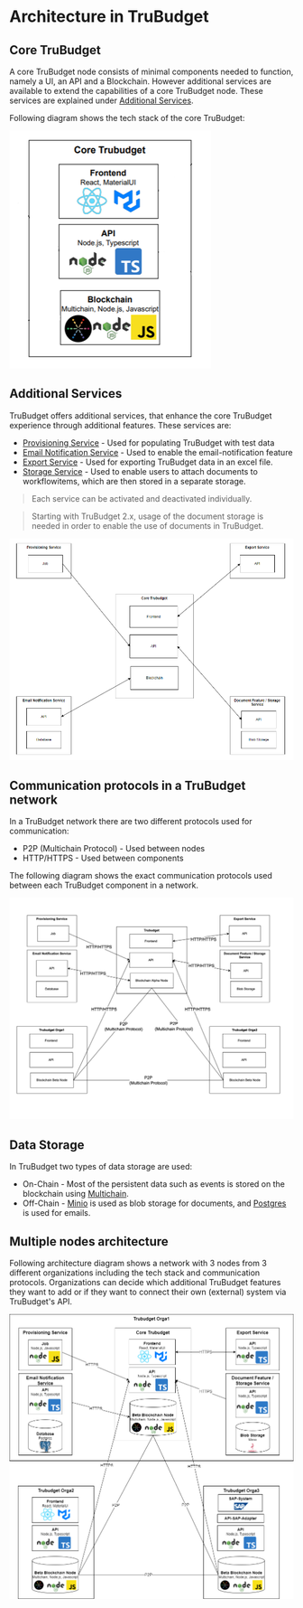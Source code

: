 # Architecture in TruBudget

## Core TruBudget
A core TruBudget node consists of minimal components needed to function, namely a UI, an API and a Blockchain. However additional services are available to extend the capabilities of a core TruBudget node. These services are explained under [Additional Services](#additional-services).

Following diagram shows the tech stack of the core TruBudget:

![core-trubudget-architecture](./img/core-trubudget.png)

## Additional Services
TruBudget offers additional services, that enhance the core TruBudget experience through additional features. These services are:

- [Provisioning Service](../../provisioning/README.md) - Used for populating TruBudget with test data
- [Email Notification Service](../../email-notification-service/README.md) - Used to enable the email-notification feature
- [Export Service](../../excel-export-service/README.md) - Used for exporting TruBudget data in an excel file.
- [Storage Service](../../storage-service/README.md) - Used to enable users to attach documents to workflowitems, which are then stored in a separate storage.

> Each service can be activated and deactivated individually.

> Starting with TruBudget 2.x, usage of the document storage is needed in order to enable the use of documents in TruBudget.

![trubudget-services](./img/trubudget-services.png)

## Communication protocols in a TruBudget network
In a TruBudget network there are two different protocols used for communication:
- P2P (Multichain Protocol) - Used between nodes
- HTTP/HTTPS - Used between components

The following diagram shows the exact communication protocols used between each TruBudget component in a network.

![trubudget-communication](./img/trubudget-communication.png)

## Data Storage
In TruBudget two types of data storage are used:
- On-Chain - Most of the persistent data such as events is stored on the blockchain using [Multichain](https://www.multichain.com/).
- Off-Chain - [Minio](https://min.io/) is used as blob storage for documents, and [Postgres](https://www.postgresql.org/) is used for emails. 

## Multiple nodes architecture
Following architecture diagram shows a network with 3 nodes from 3 different organizations including the tech stack and communication protocols.
Organizations can decide which additional TruBudget features they want to add or if they want to connect their own (external) system via TruBudget's API.

![trubudget-architecture](./img/Trubudget-architecture-diagram.PNG)